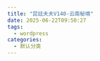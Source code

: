```yaml
---
title: "昆廷夫夫V140-云南秘境"
date: 2025-06-22T09:50:27
tags:
  - wordpress
categories:
  - 默认分类
---
```




